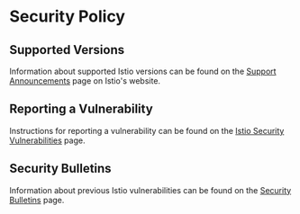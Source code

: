 # Security Policy

## Supported Versions

Information about supported Istio versions can be found on the
[Support Announcements] page on Istio's website.

## Reporting a Vulnerability

Instructions for reporting a vulnerability can be found on the
[Istio Security Vulnerabilities] page.

## Security Bulletins

Information about previous Istio vulnerabilities can be found on the
[Security Bulletins] page.

[Support Announcements]: https://istio.io/news/support/
[Istio Security Vulnerabilities]: https://istio.io/about/security-vulnerabilities/
[Security Bulletins]: https://istio.io/news/security/

